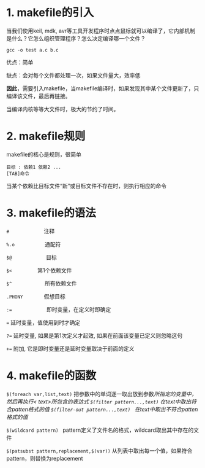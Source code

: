 # 1. makefile的引入

当我们使用keil, mdk, avr等工具开发程序时点点鼠标就可以编译了，它内部机制是什么？它怎么组织管理程序？怎么决定编译哪一个文件？

`gcc -o test a.c b.c`

优点：简单

缺点：会对每个文件都处理一次，如果文件量大，效率低

**因此**，需要引入makefile，当makefile编译时，如果发现其中某个文件更新了，只编译该文件，最后再链接。

当编译内核等等大文件时，极大的节约了时间。

# 2. makefile规则

makefile的核心是规则，很简单

```
目标 : 依赖1 依赖2 ...
[TAB]命令
```

当某个依赖比目标文件“新”或目标文件不存在时，则执行相应的命令

# 3. makefile的语法

`#`                         注释

`%.o`                     通配符

`$@  `                   目标

`$<`                       第1个依赖文件

`$^ `                     所有依赖文件

`.PHONY`               假想目标

`:=`                       即时变量，在定义时即确定

`=`                         延时变量，值使用到时才确定

`?=`                       延时变量, 如果是第1次定义才起效, 如果在前面该变量已定义则忽略这句

`+=`                       附加, 它是即时变量还是延时变量取决于前面的定义

# 4. makefile的函数

`$(foreach var,list,text)`                                      把参数<list>中的单词逐一取出放到参数<var>所指定的变量中，然后再执行< text>所包含的表达式
`$(filter pattern...,text)`                                    在text中取出符合patten格式的值
`$(filter-out pattern...,text) `                           在text中取出不符合patten格式的值

`$(wildcard pattern) `                                              pattern定义了文件名的格式，wildcard取出其中存在的文件

`$(patsubst pattern,replacement,$(var))`           从列表中取出每一个值，如果符合pattern，则替换为replacement


